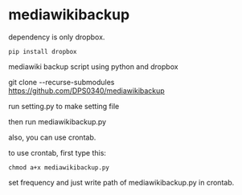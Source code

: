 # mediawikibackup

dependency is only dropbox.

```pip install dropbox```

mediawiki backup script using python and dropbox

git clone --recurse-submodules https://github.com/DPS0340/mediawikibackup

run setting.py to make setting file

then run mediawikibackup.py

also, you can use crontab.

to use crontab, first type this:

```chmod a+x mediawikibackup.py```

set frequency and just write path of mediawikibackup.py in crontab.
